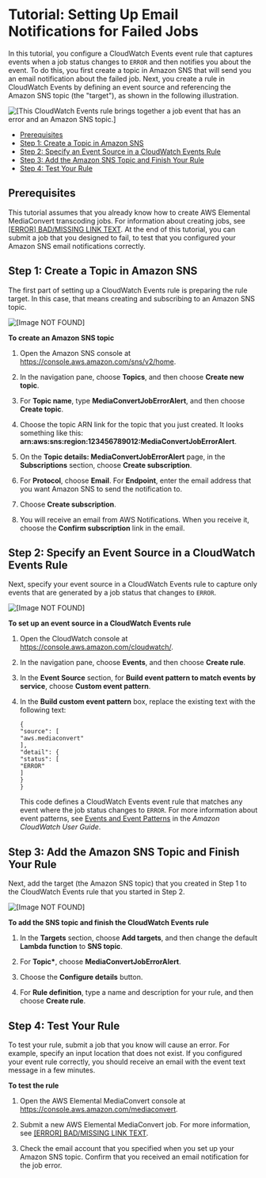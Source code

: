 # Tutorial: Setting Up Email Notifications for Failed Jobs<a name="mediaconvert_sns_tutorial"></a>

In this tutorial, you configure a CloudWatch Events event rule that captures events when a job status changes to `ERROR` and then notifies you about the event\. To do this, you first create a topic in Amazon SNS that will send you an email notification about the failed job\. Next, you create a rule in CloudWatch Events by defining an event source and referencing the Amazon SNS topic \(the "target"\), as shown in the following illustration\.

![\[This CloudWatch Events rule brings together a job event that has an error and an Amazon SNS
                    topic.\]](http://docs.aws.amazon.com/mediaconvert/latest/ug/images/CloudWatchEvents_example.png)


+ [Prerequisites](#mediaconvert_sns_prereq)
+ [Step 1: Create a Topic in Amazon SNS](#mediaconvert_sns_create_topic)
+ [Step 2: Specify an Event Source in a CloudWatch Events Rule](#mediaconvert_sns_rule_event_sourece)
+ [Step 3: Add the Amazon SNS Topic and Finish Your Rule](#add-target-and-finish-rule)
+ [Step 4: Test Your Rule](#mediaconvert_sns_test_rule)

## Prerequisites<a name="mediaconvert_sns_prereq"></a>

This tutorial assumes that you already know how to create AWS Elemental MediaConvert transcoding jobs\. For information about creating jobs, see [[ERROR] BAD/MISSING LINK TEXT](setting-up-a-job.md)\. At the end of this tutorial, you can submit a job that you designed to fail, to test that you configured your Amazon SNS email notifications correctly\.

## Step 1: Create a Topic in Amazon SNS<a name="mediaconvert_sns_create_topic"></a>

The first part of setting up a CloudWatch Events rule is preparing the rule target\. In this case, that means creating and subscribing to an Amazon SNS topic\.

![\[Image NOT FOUND\]](http://docs.aws.amazon.com/mediaconvert/latest/ug/images/CloudWatchEvents_tutorial-target.png)

**To create an Amazon SNS topic**

1. Open the Amazon SNS console at [https://console\.aws\.amazon\.com/sns/v2/home](https://console.aws.amazon.com/sns/v2/home)\.

1. In the navigation pane, choose **Topics**, and then choose **Create new topic**\.

1. For **Topic name**, type **MediaConvertJobErrorAlert**, and then choose **Create topic**\.

1. Choose the topic ARN link for the topic that you just created\. It looks something like this: **arn:aws:sns:region:123456789012:MediaConvertJobErrorAlert**\.

1. On the **Topic details: MediaConvertJobErrorAlert** page, in the **Subscriptions** section, choose **Create subscription**\. 

1. For **Protocol**, choose **Email**\. For **Endpoint**, enter the email address that you want Amazon SNS to send the notification to\.

1. Choose **Create subscription**\.

1. You will receive an email from AWS Notifications\. When you receive it, choose the **Confirm subscription** link in the email\. 

## Step 2: Specify an Event Source in a CloudWatch Events Rule<a name="mediaconvert_sns_rule_event_sourece"></a>

Next, specify your event source in a CloudWatch Events rule to capture only events that are generated by a job status that changes to `ERROR`\. 

![\[Image NOT FOUND\]](http://docs.aws.amazon.com/mediaconvert/latest/ug/images/CloudWatchEvents_tutorial-eventsource.png)

**To set up an event source in a CloudWatch Events rule**

1. Open the CloudWatch console at [https://console\.aws\.amazon\.com/cloudwatch/](https://console.aws.amazon.com/cloudwatch/)\.

1. In the navigation pane, choose **Events**, and then choose **Create rule**\.

1. In the **Event Source** section, for **Build event pattern to match events by service**, choose **Custom event pattern**\.

1. In the **Build custom event pattern** box, replace the existing text with the following text: 

   ```
   {
   "source": [
   "aws.mediaconvert"
   ],
   "detail": {
   "status": [
   "ERROR"
   ]
   }
   }
   ```

   This code defines a CloudWatch Events event rule that matches any event where the job status changes to `ERROR`\. For more information about event patterns, see [Events and Event Patterns](http://docs.aws.amazon.com/AmazonCloudWatch/latest/DeveloperGuide/CloudWatchEventsandEventPatterns.html) in the *Amazon CloudWatch User Guide*\. 

## Step 3: Add the Amazon SNS Topic and Finish Your Rule<a name="add-target-and-finish-rule"></a>

Next, add the target \(the Amazon SNS topic\) that you created in Step 1 to the CloudWatch Events rule that you started in Step 2\.

![\[Image NOT FOUND\]](http://docs.aws.amazon.com/mediaconvert/latest/ug/images/CloudWatchEvents_tutorial-rule.png)

**To add the SNS topic and finish the CloudWatch Events rule**

1. In the **Targets** section, choose **Add targets**, and then change the default **Lambda function** to **SNS topic**\. 

1. For **Topic\***, choose **MediaConvertJobErrorAlert**\.

1. Choose the **Configure details** button\.

1. For **Rule definition**, type a name and description for your rule, and then choose **Create rule**\.

## Step 4: Test Your Rule<a name="mediaconvert_sns_test_rule"></a>

To test your rule, submit a job that you know will cause an error\. For example, specify an input location that does not exist\. If you configured your event rule correctly, you should receive an email with the event text message in a few minutes\. 

**To test the rule**

1. Open the AWS Elemental MediaConvert console at [https://console\.aws\.amazon\.com/mediaconvert](https://console.aws.amazon.com/mediaconvert)\.

1. Submit a new AWS Elemental MediaConvert job\. For more information, see [[ERROR] BAD/MISSING LINK TEXT](setting-up-a-job.md)\.

1. Check the email account that you specified when you set up your Amazon SNS topic\. Confirm that you received an email notification for the job error\.